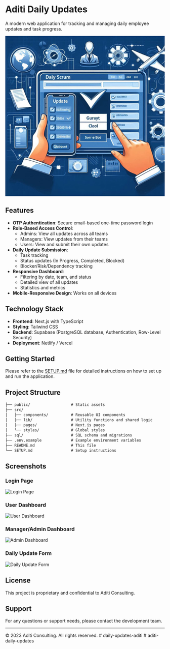 # Aditi Daily Updates

A modern web application for tracking and managing daily employee updates and task progress.

![Aditi Daily Updates](public/aditi.png)

## Features

- **OTP Authentication**: Secure email-based one-time password login
- **Role-Based Access Control**:
  - Admins: View all updates across all teams
  - Managers: View updates from their teams
  - Users: View and submit their own updates
- **Daily Update Submission**:
  - Task tracking
  - Status updates (In Progress, Completed, Blocked)
  - Blocker/Risk/Dependency tracking
- **Responsive Dashboard**:
  - Filtering by date, team, and status
  - Detailed view of all updates
  - Statistics and metrics
- **Mobile-Responsive Design**: Works on all devices

## Technology Stack

- **Frontend**: Next.js with TypeScript
- **Styling**: Tailwind CSS
- **Backend**: Supabase (PostgreSQL database, Authentication, Row-Level Security)
- **Deployment**: Netlify / Vercel

## Getting Started

Please refer to the [SETUP.md](SETUP.md) file for detailed instructions on how to set up and run the application.

## Project Structure

```
├── public/                  # Static assets
├── src/
│   ├── components/          # Reusable UI components
│   ├── lib/                 # Utility functions and shared logic
│   ├── pages/               # Next.js pages
│   └── styles/              # Global styles
├── sql/                     # SQL schema and migrations
├── .env.example             # Example environment variables
├── README.md                # This file
└── SETUP.md                 # Setup instructions
```

## Screenshots

### Login Page
![Login Page](public/screenshots/login.png)

### User Dashboard
![User Dashboard](public/screenshots/user-dashboard.png)

### Manager/Admin Dashboard
![Admin Dashboard](public/screenshots/admin-dashboard.png)

### Daily Update Form
![Daily Update Form](public/screenshots/update-form.png)

## License

This project is proprietary and confidential to Aditi Consulting.

## Support

For any questions or support needs, please contact the development team.

---

© 2023 Aditi Consulting. All rights reserved.
#   d a i l y - u p d a t e s - a d i t i 
 
 #   a d i t i - d a i l y - u p d a t e s 
 
 